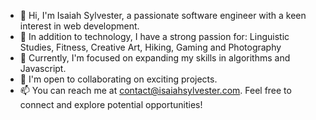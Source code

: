- 👋 Hi, I'm Isaiah Sylvester, a passionate software engineer with a keen interest in web development.
- 👀 In addition to technology, I have a strong passion for: Linguistic Studies, Fitness, Creative Art, Hiking, Gaming and Photography
- 🌱 Currently, I'm focused on expanding my skills in algorithms and Javascript.
- 💞️ I'm open to collaborating on exciting projects.
- 📫 You can reach me at contact@isaiahsylvester.com. Feel free to connect and explore potential opportunities!

<!---
Isaiahsylnol/Isaiahsylnol is a ✨ special ✨ repository because its `README.md` (this file) appears on your GitHub profile.
You can click the Preview link to take a look at your changes.
--->
